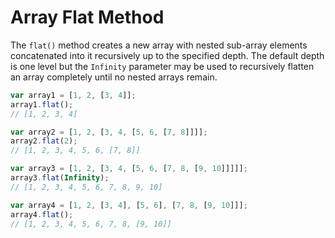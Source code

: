 # Array Flat Method

The `flat()` method creates a new array with nested sub-array elements concatenated into it recursively up to the specified depth. The default depth is one level but the `Infinity` parameter may be used to recursively flatten an array completely until no nested arrays remain.

```js
var array1 = [1, 2, [3, 4]];
array1.flat();
// [1, 2, 3, 4]
```
```js
var array2 = [1, 2, [3, 4, [5, 6, [7, 8]]]];
array2.flat(2);
// [1, 2, 3, 4, 5, 6, [7, 8]]
```
```js
var array3 = [1, 2, [3, 4, [5, 6, [7, 8, [9, 10]]]]];
array3.flat(Infinity);
// [1, 2, 3, 4, 5, 6, 7, 8, 9, 10]
```
```js
var array4 = [1, 2, [3, 4], [5, 6], [7, 8, [9, 10]]];
array4.flat();
// [1, 2, 3, 4, 5, 6, 7, 8, [9, 10]]
```
